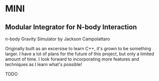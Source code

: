 # MINI
## Modular Integrator for N-body Interaction

n-body Gravity Simulator by Jackson Campolattaro

Originally built as an excersise to learn C++, it's grown to be something larger. I have a lot of plans for the future of this project, but only a limited amount of time. I look forward to incorporating more features and techniques as I learn what's possible!

TODO
